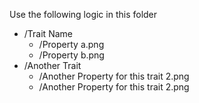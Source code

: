 Use the following logic in this folder
- /Trait Name
    - /Property a.png 
    - /Property b.png
- /Another Trait
    - /Another Property for this trait 2.png
    - /Another Property for this trait 2.png